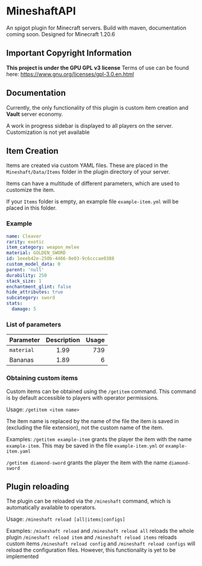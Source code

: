 
# MineshaftAPI
An spigot plugin for Minecraft servers. Build with maven, documentation coming soon. Designed for Minecraft 1.20.6

## Important Copyright Information
**This project is under the GPU GPL v3 license**
Terms of use can be found here: https://www.gnu.org/licenses/gpl-3.0.en.html

## Documentation
Currently, the only functionality of this plugin is custom item creation and **Vault** server economy.

A work in progress sidebar is displayed to all players on the server. Customization is not yet available

## Item Creation 

Items are created via custom YAML files. These are placed in the `Mineshaft/Data/Items` folder in the plugin directory of your server.

Items can have a multitude of different parameters, which are used to customize the item.

If your `Items` folder is empty, an example file `example-item.yml` will be placed in this folder.

### Example

```yaml
name: Cleaver
rarity: exotic
item_category: weapon_melee
material: GOLDEN_SWORD
id: 1eeeb42e-250b-4466-8e03-9c6cccae0388
custom_model_data: 0
parent: 'null'
durability: 250
stack_size: 1
enchantment_glint: false
hide_attributes: true
subcategory: sword
stats:
  damage: 5
```

### List of parameters

| Parameter    | Description | Usage |
|--------------|:-----------:|-----------:|
| `material`   |  1.99 |        739 |
| Bananas      |  1.89 |          6 |

### Obtaining custom items

Custom items can be obtained using the `/getitem` command. This command is by default accessible to players with operator permissions.

Usage: `/getitem <item name>`

The item name is replaced by the name of the file the item is saved in (excluding the file extension), not the custom name of the item.

Examples:
`/getitem example-item` grants the player the item with the name `example-item`.
This may be saved in the file `example-item.yml` or `example-item.yaml`

`/getitem diamond-sword` grants the player the item with the name `diamond-sword`

## Plugin reloading
The plugin can be reloaded via the `/mineshaft` command, which is automatically available to operators.

Usage:
`/mineshaft reload [all|items|configs]`

Examples:
`/mineshaft reload` and `/mineshaft reload all` reloads the whole plugin
`/mineshaft reload item` and `/mineshaft reload items` reloads custom items
`/mineshaft reload config` and `/mineshaft reload configs` will reload the configuration files. However, this functionality is yet to be implemented

